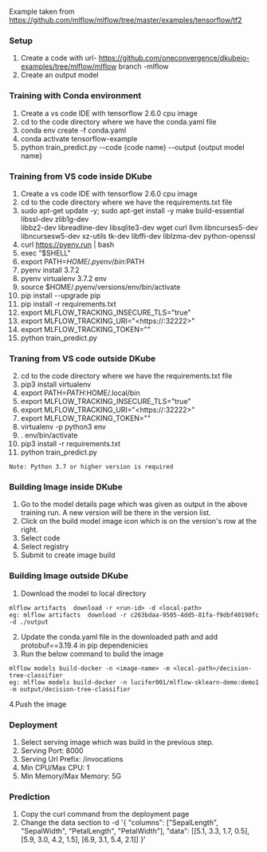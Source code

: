 Example taken from https://github.com/mlflow/mlflow/tree/master/examples/tensorflow/tf2

### Setup
1. Create a code with url- https://github.com/oneconvergence/dkubeio-examples/tree/mlflow/mlflow branch -mlflow
2. Create an output model 

### Training with Conda environment
1. Create a vs code IDE with tensorflow 2.6.0 cpu image
2. cd to the code directory where we have the conda.yaml file
3. conda env create -f conda.yaml
4. conda activate tensorflow-example
5. python train_predict.py --code {code name} --output {output model name}

### Training from VS code inside DKube
1. Create a vs code IDE with tensorflow 2.6.0 cpu image
2. cd to the code directory where we have the requirements.txt file
3. sudo apt-get update -y; sudo apt-get install -y make build-essential libssl-dev zlib1g-dev \
libbz2-dev libreadline-dev libsqlite3-dev wget curl llvm libncurses5-dev \
libncursesw5-dev xz-utils tk-dev libffi-dev liblzma-dev python-openssl
4. curl https://pyenv.run | bash
5. exec "$SHELL"
6. export PATH=$HOME/.pyenv/bin:$PATH
7. pyenv install 3.7.2
8. pyenv virtualenv 3.7.2 env
9. source $HOME/.pyenv/versions/env/bin/activate
10. pip install --upgrade pip
11. pip install -r requirements.txt
12. export MLFLOW_TRACKING_INSECURE_TLS="true"
13. export MLFLOW_TRACKING_URI="<https://<ip>:32222>"
14. export MLFLOW_TRACKING_TOKEN="<Token>" 
15. python train_predict.py

### Traning from VS code outside DKube
2. cd to the code directory where we have the requirements.txt file
3. pip3 install virtualenv
4. export PATH=$PATH:$HOME/.local/bin
5. export MLFLOW_TRACKING_INSECURE_TLS="true"
6. export MLFLOW_TRACKING_URI="<https://<ip>:32222>"
7. export MLFLOW_TRACKING_TOKEN="<Token>" 
8. virtualenv -p python3 env
9. . env/bin/activate
10. pip3 install -r requirements.txt
11. python train_predict.py
    
`Note: Python 3.7 or higher version is required`

### Building Image inside DKube
1. Go to the model details page which was given as output in the above training run. A new version will be there in the version list.
2. Click on the build model image icon which is on the version's row at the right.
3. Select code
4. Select registry
5. Submit to create image build
    
### Building Image outside DKube
1. Download the model to local directory
```
mlflow artifacts  download -r <run-id> -d <local-path>
eg: mlflow artifacts  download -r c263bdaa-9505-4dd5-81fa-f9dbf40190fc -d ./output
```
2. Update the conda.yaml file in the downloaded path and add protobuf==3.19.4 in pip dependenicies
3. Run the below command to build the image
```
mlflow models build-docker -n <image-name> -m <local-path>/decision-tree-classifier
eg: mlflow models build-docker -n lucifer001/mlflow-sklearn-demo:demo1 -m output/decision-tree-classifier
```
4.Push the image

### Deployment
1. Select serving image which was build in the previous step.
2. Serving Port: 8000
3. Serving Url Prefix: /invocations
4. Min CPU/Max CPU: 1
5. Min Memory/Max Memory: 5G

### Prediction
1. Copy the curl command from the deployment page
2. Change the data section to
-d '{
    "columns": ["SepalLength", "SepalWidth", "PetalLength", "PetalWidth"],
    "data": [[5.1, 3.3, 1.7, 0.5], [5.9, 3.0, 4.2, 1.5], [6.9, 3.1, 5.4, 2.1]]
}'
